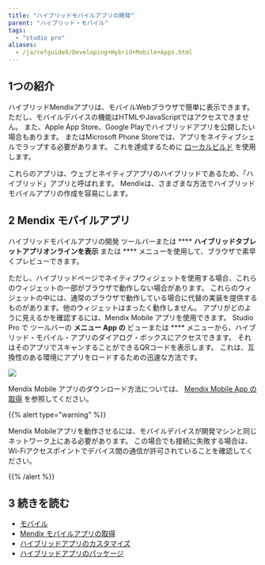 ```yaml
---
title: "ハイブリッドモバイルアプリの開発"
parent: "ハイブリッド・モバイル"
tags:
  - "studio pro"
aliases:
  - /ja/refguide8/Developing+Hybrid+Mobile+Apps.html
---
```


## 1つの紹介

ハイブリッドMendixアプリは、モバイルWebブラウザで簡単に表示できます。 ただし、モバイルデバイスの機能はHTMLやJavaScriptではアクセスできません。 また、Apple App Store、Google Playでハイブリッドアプリを公開したい場合もあります。 またはMicrosoft Phone Storeでは、アプリをネイティブシェルでラップする必要があります。 これを達成するために [ローカルビルド](/howto8/mobile/build-hybrid-locally) を使用します。

これらのアプリは、ウェブとネイティブアプリのハイブリッドであるため、「ハイブリッド」アプリと呼ばれます。 Mendixは、さまざまな方法でハイブリッドモバイルアプリの作成を容易にします。

## 2 Mendix モバイルアプリ

ハイブリッドモバイルアプリの開発 ツールバーまたは **** **ハイブリッドタブレットアプリオンラインを表示** または **** メニューを使用して、ブラウザで素早くプレビューできます。

ただし、ハイブリッドページでネイティブウィジェットを使用する場合、これらのウィジェットの一部がブラウザで動作しない場合があります。 これらのウィジェットの中には、通常のブラウザで動作している場合に代替の実装を提供するものがあります。他のウィジェットはまったく動作しません。 アプリがどのように見えるかを確認するには、Mendix Mobile アプリを使用できます。 Studio Pro で ツールバーの **メニュー App の** ビューまたは **** メニューから、ハイブリッド・モバイル・アプリのダイアログ・ボックスにアクセスできます。 それはそのアプリでスキャンすることができるQRコードを表示します。 これは、互換性のある環境にアプリをロードするための迅速な方法です。

![](attachments/Developing+Hybrid+Mobile+Apps/View_Hybrid_Mobile_App_Popup.png)

Mendix Mobile アプリのダウンロード方法については、 [Mendix Mobile App の取得](getting-the-mendix-app) を参照してください。

{{% alert type="warning" %}}

Mendix Mobileアプリを動作させるには、モバイルデバイスが開発マシンと同じネットワーク上にある必要があります。 この場合でも接続に失敗する場合は、Wi-Fiアクセスポイントでデバイス間の通信が許可されていることを確認してください。

{{% /alert %}}

## 3 続きを読む

* [モバイル](モバイル)
* [Mendix モバイルアプリの取得](getting-the-mendix-app)
* [ハイブリッドアプリのカスタマイズ](customizing-hybrid-mobile-apps)
* [ハイブリッドアプリのパッケージ](packaging-hybrid-mobile-apps)

